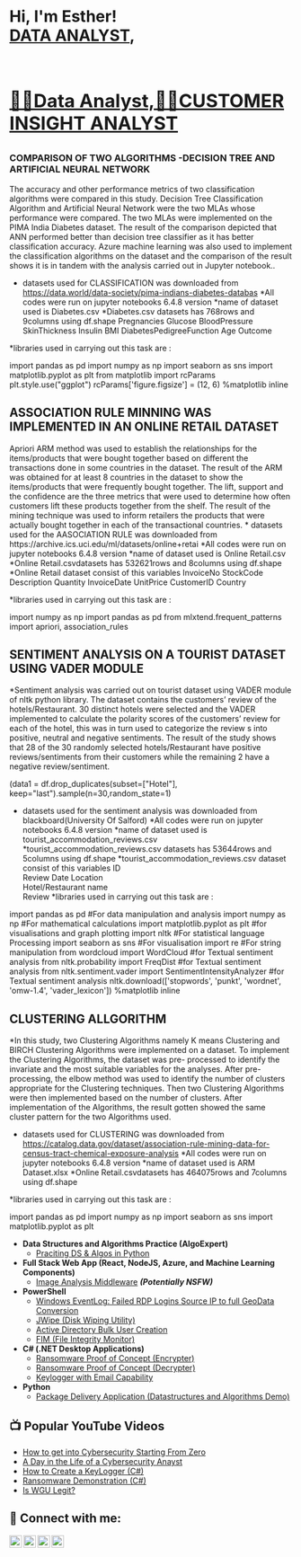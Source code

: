 <h1>Hi, I'm Esther! <br/><a href="https://github.com/koffylarry">DATA ANALYST</a>, <a href="https://www.linkedin.com/in/oluwayemisi-adebanjo-07589a139/"> <h1>
	<h3>👨‍💻Data Analyst,👨‍💻CUSTOMER INSIGHT ANALYST</h3></h1></a>


<h3>COMPARISON OF TWO ALGORITHMS -DECISION TREE AND ARTIFICIAL NEURAL NETWORK </h3>
The accuracy and other performance metrics of two classification algorithms were compared in this </h2>
study. Decision Tree Classification Algorithm and Artificial Neural Network were the two MLAs whose
performance were compared. The two MLAs were implemented on the PIMA India Diabetes dataset.
The result of the comparison depicted that ANN performed better than decision tree classifier as it has
better classification accuracy. Azure machine learning was also used to implement the classification
algorithms on the dataset and the comparison of the result shows it is in tandem with the analysis
carried out in Jupyter notebook..

* datasets used for CLASSIFICATION was downloaded from https://data.world/data-society/pima-indians-diabetes-databas
*All codes were run on jupyter notebooks 6.4.8 version
*name of dataset used is Diabetes.csv
*Diabetes.csv datasets has 768rows and  9columns using df.shape
        Pregnancies
	Glucose
	BloodPressure
	SkinThickness
	Insulin
	BMI
	DiabetesPedigreeFunction
	Age
	Outcome


*libraries used in carrying out this task are :

import pandas as pd
import numpy as np
import seaborn as sns
import matplotlib.pyplot as plt
from matplotlib import rcParams
plt.style.use("ggplot")
rcParams['figure.figsize'] = (12, 6)
%matplotlib inline


 

<h2>ASSOCIATION RULE MINNING WAS IMPLEMENTED IN AN ONLINE RETAIL DATASET </h2> 
    Apriori ARM method was used to
establish the relationships for the items/products that were bought together based on different the
transactions done in some countries in the dataset. The result of the ARM was obtained for at least 8
countries in the dataset to show the items/products that were frequently bought together. The lift,
support and the confidence are the three metrics that were used to determine how often customers lift
these products together from the shelf. The result of the mining technique was used to inform retailers
the products that were actually bought together in each of the transactional countries.
* datasets used for the AASOCIATION RULE was downloaded from https://archive.ics.uci.edu/ml/datasets/online+retai
*All codes were run on jupyter notebooks 6.4.8 version
*name of dataset used is Online Retail.csv
*Online Retail.csvdatasets has 532621rows and 8columns using df.shape
*Online Retail dataset consist of this variables
        InvoiceNo
	StockCode
	Description
	Quantity
	InvoiceDate
	UnitPrice
	CustomerID
	Country

*libraries used in carrying out this task are :

 import numpy as np
import pandas as pd
from mlxtend.frequent_patterns import apriori, association_rules

 
<h2>SENTIMENT ANALYSIS ON A TOURIST DATASET USING VADER MODULE </h2> 
*Sentiment analysis was carried out on tourist dataset using VADER module of nltk python library. The
dataset contains the customers’ review of the hotels/Restaurant. 30 distinct hotels were selected and
the VADER implemented to calculate the polarity scores of the customers’ review for each of the hotel,
this was in turn used to categorize the review s into positive, neutral and negative sentiments. The
result of the study shows that 28 of the 30 randomly selected hotels/Restaurant have positive
reviews/sentiments from their customers while the remaining 2 have a negative review/sentiment.

(data1 = df.drop_duplicates(subset=["Hotel"], keep="last").sample(n=30,random_state=1)
* datasets used for the sentiment analysis was downloaded from blackboard(University Of Salford)
*All codes were run on jupyter notebooks 6.4.8 version
*name of dataset used is tourist_accommodation_reviews.csv
*tourist_accommodation_reviews.csv datasets has 53644rows and 5columns using df.shape
*tourist_accommodation_reviews.csv dataset consist of this variables
   ID	
Review Date	
Location	
Hotel/Restaurant name	
Review
*libraries used in carrying out this task are :

 import pandas as pd #For data manipulation and analysis
 import numpy as np #For mathematical calculations
 import matplotlib.pyplot as plt #for visualisations and graph plotting
 import nltk #For statistical language Processing
 import seaborn as sns #For visualisation
 import re #For string manipulation
 from wordcloud import WordCloud #for Textual sentiment analysis
 from nltk.probability import FreqDist #for Textual sentiment analysis
 from nltk.sentiment.vader import SentimentIntensityAnalyzer #for Textual sentiment analysis
 nltk.download(['stopwords',
               'punkt', 
               'wordnet', 
               'omw-1.4', 
               'vader_lexicon'])
 %matplotlib inline



<h2> CLUSTERING ALLGORITHM</h2>
*In this study, two Clustering Algorithms namely K means Clustering and BIRCH Clustering Algorithms
were implemented on a dataset. To implement the Clustering Algorithms, the dataset was pre-
processed to identify the invariate and the most suitable variables for the analyses. After pre-processing,
the elbow method was used to identify the number of clusters appropriate for the Clustering
techniques. Then two Clustering Algorithms were then implemented based on the number of clusters.
After implementation of the Algorithms, the result gotten showed the same cluster pattern for the two
Algorithms used.

* datasets used for CLUSTERING was downloaded from https://catalog.data.gov/dataset/association-rule-mining-data-for-census-tract-chemical-exposure-analysis
*All codes were run on jupyter notebooks 6.4.8 version
*name of dataset used is ARM Dataset.xlsx
*Online Retail.csvdatasets has 464075rows and 7columns using df.shape


*libraries used in carrying out this task are :

import pandas as pd
import numpy as np
import seaborn as sns
import matplotlib.pyplot as plt

- <b>Data Structures and Algorithms Practice (AlgoExpert)</b>
  - [Praciting DS & Algos in Python](https://github.com/joshmadakor1/Algorithms-Practice)
- <b>Full Stack Web App (React, NodeJS, Azure, and Machine Learning Components)</b>
  - [Image Analysis Middleware](https://github.com/joshmadakor1/4chan-Image-Analysis-Middleware-C964) <b><i>(Potentially NSFW)</b></i>
- <b>PowerShell</b>
  - [Windows EventLog: Failed RDP Logins Source IP to full GeoData Conversion](https://github.com/joshmadakor1/Sentinel-Lab)
  - [JWipe (Disk Wiping Utility)](https://github.com/joshmadakor1/Jwipe.PowerShell)
  - [Active Directory Bulk User Creation](https://github.com/joshmadakor1/AD_PS)
  - [FIM (File Integrity Monitor)](https://github.com/joshmadakor1/PowerShell-Integrity-FIM)
- <b>C# (.NET Desktop Applications)</b>
  - [Ransomware Proof of Concept (Encrypter)](https://github.com/joshmadakor1/EncrypterPOC)
  - [Ransomware Proof of Concept (Decrypter)](https://github.com/joshmadakor1/DecrypterPOC)
  - [Keylogger with Email Capability](https://github.com/joshmadakor1/Key-Logger-With-Email)
- <b>Python</b>
  - [Package Delivery Application (Datastructures and Algorithms Demo)](https://github.com/joshmadakor1/Package-Delivery-Pathfinding-Algorithm)

<h2>📺 Popular YouTube Videos</h2>

- [How to get into Cybersecurity Starting From Zero](https://www.youtube.com/watch?v=a83ASGn_V_s)
- [A Day in the Life of a Cybersecurity Anayst](https://www.youtube.com/watch?v=uHy3oM7NnoU)
- [How to Create a KeyLogger (C#)](https://www.youtube.com/watch?v=N-L9hklSlNk)
- [Ransomware Demonstration (C#)](https://www.youtube.com/watch?v=OfvdQeh79s0)
- [Is WGU Legit?](https://www.youtube.com/watch?v=E2MwRWxDBkA)

<h2> 🤳 Connect with me:</h2>

[<img align="left" alt="JoshMadakor | YouTube" width="22px" src="https://cdn.jsdelivr.net/npm/simple-icons@v3/icons/youtube.svg" />][youtube]
[<img align="left" alt="JoshMadakor | Twitter" width="22px" src="https://cdn.jsdelivr.net/npm/simple-icons@v3/icons/twitter.svg" />][twitter]
[<img align="left" alt="JoshMadakor | LinkedIn" width="22px" src="https://cdn.jsdelivr.net/npm/simple-icons@v3/icons/linkedin.svg" />][linkedin]
[<img align="left" alt="JoshMadakor | Instagram" width="22px" src="https://cdn.jsdelivr.net/npm/simple-icons@v3/icons/instagram.svg" />][instagram]

[twitter]: https://twitter.com/joshmadakor
[youtube]: https://www.youtube.com/c/joshmadakor
[instagram]: https://www.instagram.com/joshmadakor/
[linkedin]: https://linkedin.com/in/joshmadakor

<!--
**joshmadakor1/joshmadakor1** is a ✨ _special_ ✨ repository because its `README.md` (this file) appears on your GitHub profile.

Here are some ideas to get you started:

- 🔭 I’m currently working on ...
- 🌱 I’m currently learning ...
- 👯 I’m looking to collaborate on ...
- 🤔 I’m looking for help with ...
- 💬 Ask me about ...
- 📫 How to reach me: ...
- 😄 Pronouns: ...
- ⚡ Fun fact: ...
-->
